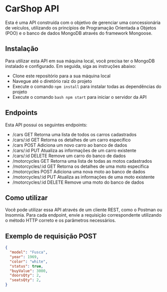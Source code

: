 # CarShop API
Esta é uma API construída com o objetivo de gerenciar uma concessionária de veículos, utilizando os princípios de Programação Orientada a Objetos (POO) e o banco de dados MongoDB através do framework Mongoose.

## Instalação
Para utilizar esta API em sua máquina local, você precisa ter o MongoDB instalado e configurado. Em seguida, siga as instruções abaixo:
* Clone este repositório para a sua máquina local
* Navegue até o diretório raiz do projeto
* Execute o comando ```npm install``` para instalar todas as dependências do projeto
* Execute o comando ```bash npm start``` para iniciar o servidor da API
## Endpoints
Esta API possui os seguintes endpoints:
* /cars	GET	Retorna uma lista de todos os carros cadastrados
* /cars/:id	GET	Retorna os detalhes de um carro específico
* /cars	POST	Adiciona um novo carro ao banco de dados
* /cars/:id	PUT	Atualiza as informações de um carro existente
* /cars/:id	DELETE	Remove um carro do banco de dados
* /motorcycles	GET	Retorna uma lista de todas as motos cadastrados
* /motorcycles/:id	GET	Retorna os detalhes de uma moto específica
* /motorcycles	POST	Adiciona uma nova moto ao banco de dados
* /motorcycles/:id	PUT	Atualiza as informações de uma moto existente
* /motorcycles/:id	DELETE	Remove uma moto do banco de dados
## Como utilizar
Você pode utilizar essa API através de um cliente REST, como o Postman ou Insomnia. Para cada endpoint, envie a requisição correspondente utilizando o método HTTP correto e os parâmetros necessários.

## Exemplo de requisição POST
```json
{
  "model": "Fusca",
  "year": 1969,
  "color": "white",
  "status": true,
  "buyValue": 3000,
  "doorsQty": 2,
  "seatsQty": 2,
}
```

